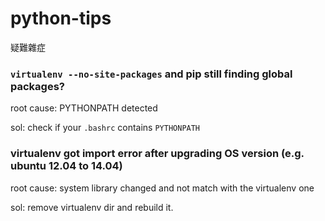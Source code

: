 # python-tips
疑難雜症


### `virtualenv --no-site-packages` and pip still finding global packages?

root cause: PYTHONPATH detected

sol: check if your `.bashrc` contains `PYTHONPATH`


### virtualenv got import error after upgrading OS version (e.g. ubuntu 12.04 to 14.04)

root cause: system library changed and not match with the virtualenv one

sol: remove virtualenv dir and rebuild it.
